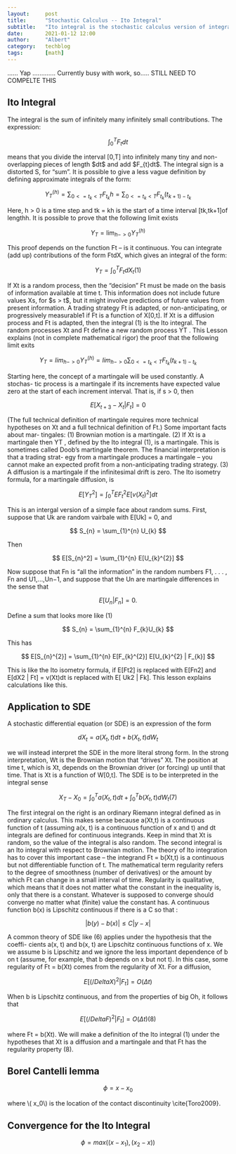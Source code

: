 ```yaml
---
layout:     post
title:      "Stochastic Calculus -- Ito Integral"
subtitle:   "Ito integral is the stochastic calculus version of integration of ordinary calculus"
date:       2021-01-12 12:00
author:     "Albert"
category:   techblog
tags:       [math]
---
```



<html>
<head>
  <meta charset="utf-8">
  <meta name="viewport" content="width=device-width">
  <title>MathJax example</title>
  <script src="https://polyfill.io/v3/polyfill.min.js?features=es6"></script>
  <script id="MathJax-script" async
          src="https://cdn.jsdelivr.net/npm/mathjax@3/es5/tex-mml-chtml.js">
  </script>
</head>
<body>
  
</body>
</html>


...... Yap ............. 
Currently busy with work, so..... STILL NEED TO COMPELTE THIS 
<h2 class="section-heading">Ito Integral</h2>
<html>
<body>
The integral is the sum of infinitely many infinitely small contributions.
The expression:
</body>
</html>

$$
\int_{0}^{T}  F_{t} dt
$$

<html>
<body>
means that you divide the interval [0,T] into infinitely many tiny and non- overlapping pieces of length $dt$ and add $F_{t}dt$. The integral sign is a distorted S, for “sum”. It is possible to give a less vague definition by defining approximate integrals of the form:
</body>
</html>

$$
Y_T^{(h)} = \sum_{0 <= t_{k} < T} F_{t_{k}} h = \sum_{0 <= t_{k} \lt T} F_{t_{k}}(t_{k+1) - t_{k}} 
$$

<html>
<body>
Here, h > 0 is a time step and tk = kh is the start of a time interval [tk,tk+1]of lengthh. It is possible to prove that the following limit exists
</body>
</html>

$$
Y_{T}= \lim_{h->0}Y_T^{(h)}  
$$

<html>
<body>
This proof depends on the function Ft – is it continuous.
You can integrate (add up) contributions of the form FtdX, which gives an integral of the form:
</body>
</html>  

  
$$
  Y_{T}= \int_{0}^{T}  F_{t} dX_{t}            (1)
$$


<html>
<body>
If Xt is a random process, then the “decision” Ft must be made on the basis of information available at time t. This information does not include future values Xs, for $s > t$, but it might involve predictions of future values from present information. A trading strategy Ft is adapted, or non-anticipating, or progressively measurable1 if Ft is a function of X[0,t].
 </body>
</html>  

<html>
<body>
If Xt is a diffusion process and Ft is adapted, then the integral (1) is the Ito integral. The random processes Xt and Ft define a new random process YT . This Lesson explains (not in complete mathematical rigor) the proof that the following limit exits
  </body>
</html>  
  

$$
Y_{T}= lim_{h->0}Y_T^{(h)}  = lim_{h->0} \sum_{0 <= t_{k} \lt T} F_{t_{k}}(t_{k+1) - t_{k}}
$$

<html>
<body>
Starting here, the concept of a martingale will be used constantly. A stochas- tic process is a martingale if its increments have expected value zero at the start of each increment interval. That is, if s > 0, then
</body>
</html>  
  
$$
  E[X_{t+3} - X_{t} | F_{t}] = 0
$$

<html>
<body>
(The full technical definition of martingale requires more technical hypotheses on Xt and a full technical definition of Ft.) Some important facts about mar- tingales: (1) Brownian motion is a martingale. (2) If Xt is a martingale then YT , defined by the Ito integral (1), is a martingale. This is sometimes called Doob’s martingale theorem. The financial interpretation is that a trading strat- egy from a martingale produces a martingale – you cannot make an expected profit from a non-anticipating trading strategy. (3) A diffusion is a martingale if the infinitesimal drift is zero.
</body>
</html>  


<html>
<body>
The Ito isometry formula, for a martingale diffusion, is
</body>
</html>  

$$
   E[Y_{T}^2] = \int_{0}^{T} E{F_{t}^{2}} E[v(X_{t})^{2}]dt
$$

<html>
<body>
This is an intergal version of a simple face about random sums. First, suppose that Uk are random vairbale with E[Uk] = 0, and 
</body>
</html>  

$$
  S_{n} = \sum_{1}^{n} U_{k}
$$

<html>
<body>
Then  
</body>
</html>  

$$
  E[S_{n}^2] = \sum_{1}^{n} E[U_{k}^{2}]
$$


<html>
<body>
Now suppose that Fn is “all the information” in the random numbers F1, . . . , Fn and U1,...,Un−1, and suppose that the Un are martingale differences in the sense that
</body>
</html>  


$$
  E[U_{n}|F_{n}]=0.
$$

<html>
<body>
Define a sum that looks more like (1)
</body>
</html>  


$$
  S_{n} = \sum_{1}^{n} F_{k}U_{k}
$$

<html>
<body>
This has 
</body>
</html>  


$$
  E[S_{n}^{2}] = \sum_{1}^{n} E[F_{k}^{2}] E[U_{k}^{2} | F_{k}]
$$


<html>
<body>
This is like the Ito isometry formula, if E[Ft2] is replaced with E[Fn2] and E[dX2 | Ft] = v(Xt)dt is replaced with E[ Uk2 | Fk]. This lesson explains calculations like this.
</body>
</html>  


<h2 class="section-heading">Application to SDE</h2>

<html>
<body>
A stochastic differential equation (or SDE) is an expression of the form 
</body>
</html>

$$
    dX_{t} = a(X_{t}, t)dt + b(X_{t}, t)dW_{t}
$$

<html>
<body>
we will instead interpret the SDE in the more literal strong form. In the strong interpretation, Wt is the Brownian motion that “drives” Xt. The position at time t, which is Xt, depends on the Brownian driver (or forcing) up until that time. That is Xt is a function of W[0,t]. The SDE is to be interpreted in the integral sense
</body>
</html>

$$
    X_{T} - X_{0} = \int_{0}^{T} a(X_{t},t)dt + \int_{0}^{T} b(X_{t},t)dW_{t} (7)
$$

<html>
<body>
The first integral on the right is an ordinary Riemann integral defined as in ordinary calculus. This makes sense because a(Xt,t) is a continuous function of t (assuming a(x, t) is a continuous function of x and t) and dt integrals are defined for continuous integrands. Keep in mind that Xt is random, so the value of the integral is also random.
</body>
</html>  

<html>
<body>
The second integral is an Ito integral with respect to Brownian motion. The theory of Ito integration has to cover this important case – the integrand Ft = b(Xt,t) is a continuous but not differentiable function of t. The mathematical term regularity refers to the degree of smoothness (number of derivatives) or the amount by which Ft can change in a small interval of time. Regularity is qualitative, which means that it does not matter what the constant in the inequality is, only that there is a constant. Whatever is supposed to converge should converge no matter what (finite) value the constant has.  
</body>
</html>    

<html>
<body>
  A continuous function b(x) is Lipschitz continuous if there is a C so that :
</body>
</html> 

$$
    |b(y)−b(x)| ≤ C|y−x| 
$$

<html>
<body>
A common theory of SDE like (6) applies under the hypothesis that the coeffi- cients a(x, t) and b(x, t) are Lipschitz continuous functions of x. We we assume b is Lipschitz and we ignore the less important dependence of b on t (assume, for example, that b depends on x but not t). In this case, some regularity of Ft = b(Xt) comes from the regularity of Xt. For a diffusion, 
</body>
</html>

$$
   E[(/Delta X)^2 |F_{t}] = O(\Delta t)
$$

<html>
<body>
  When b is Lipschitz continuous, and from the properties of big Oh, it follows that
</body>
</html>
 
$$
   E[(/Delta F)^2 |F_{t}] = O(\Delta t)         (8)
$$

<html>
<body>
where Ft = b(Xt). We will make a definition of the Ito integral (1) under the hypotheses that Xt is a diffusion and a martingale and that Ft has the regularity property (8).
</body>
</html>

<h2 class="section-heading">Borel Cantelli lemma </h2>



$$
     \phi = x - x_0
$$

<html>
<body>
 where \( x_0\) is the location of the contact discontinuity \cite{Toro2009}.

</body>
</html>

<h2 class="section-heading">Convergence for the Ito Integral</h2>


$$
    \phi = max( (x - x_1), (x_2 - x))
$$

